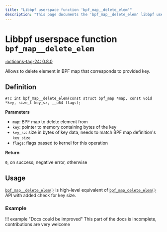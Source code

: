 ```yaml
---
title: "Libbpf userspace function 'bpf_map__delete_elem'"
description: "This page documents the 'bpf_map__delete_elem' libbpf userspace function, including its definition, usage, and examples."
---
```

# Libbpf userspace function `bpf_map__delete_elem`

<!-- [LIBBPF_TAG] -->
[:octicons-tag-24: 0.8.0](https://github.com/libbpf/libbpf/releases/tag/v0.8.0)
<!-- [/LIBBPF_TAG] -->

Allows to delete element in BPF map that corresponds to provided key.

## Definition

`#!c int bpf_map__delete_elem(const struct bpf_map *map, const void *key, size_t key_sz, __u64 flags);`

**Parameters**

- `map`: BPF map to delete element from
- `key`: pointer to memory containing bytes of the key
- `key_sz`: size in bytes of key data, needs to match BPF map definition's `key_size`
- `flags`: flags passed to kernel for this operation

**Return**

`0`, on success; negative error, otherwise

## Usage

[`bpf_map__delete_elem()`](bpf_map__delete_elem.md) is high-level equivalent of [`bpf_map_delete_elem()`](bpf_map_delete_elem.md) API with added check for key size.

### Example

!!! example "Docs could be improved"
    This part of the docs is incomplete, contributions are very welcome
